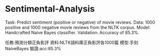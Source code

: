 # Sentimental-Analysis
Task: Predict sentiment (positive or negative) of movie reviews.
Data: 1000 positive and 1000 negative movie reviews from the NLTK corpus.
Model: Handcrafted Naive Bayes classifier.
Validation: Accuracy of 85.3%.

任務:預測分類正負影評
資料:NLTK語料庫正負影評各1000篇
模型:手刻NaiveBayes
驗證:acc:85.3%
